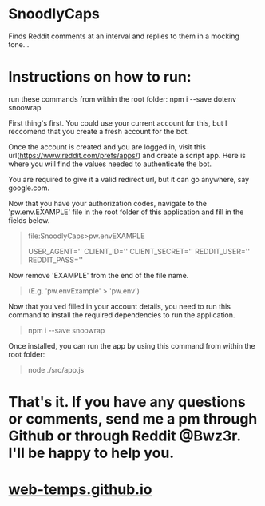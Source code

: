 # SnoodlyCaps
 Finds Reddit comments at an interval and replies to them in a mocking tone...


# Instructions on how to run:

run these commands from within the root folder:
    npm i --save dotenv snoowrap



First thing's first. You could use your current account for this, but I reccomend that you create a fresh account for the bot.

Once the account is created and you are logged in, visit this url(https://www.reddit.com/prefs/apps/) and create a script app. Here is where you will find the values needed to authenticate the bot. 

You are required to give it a valid redirect url, but it can go anywhere, say google.com.

Now that you have your authorization codes, navigate to the 'pw.env.EXAMPLE' file in the root folder of this application and fill in the fields below.

>file:SnoodlyCaps>pw.envEXAMPLE
>
>   USER_AGENT=''
>   CLIENT_ID=''
>   CLIENT_SECRET=''
>   REDDIT_USER=''
>   REDDIT_PASS=''


Now remove 'EXAMPLE' from the end of the file name.

> (E.g. 'pw.envExample' > 'pw.env')


Now that you'ved filled in your account details, you need to run this command to install the required dependencies to run the application.

> npm i --save snoowrap

Once installed, you can run the app by using this command from within the root folder:

> node ./src/app.js

# That's it. If you have any questions or comments, send me a pm through Github or through Reddit @Bwz3r. I'll be happy to help you.


# <a href="https://www.web-temps.github.io">web-temps.github.io</a>
